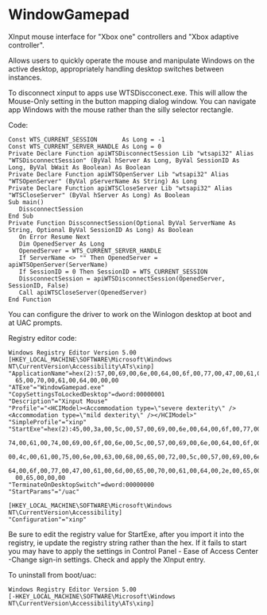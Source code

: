 # WindowGamepad
XInput mouse interface for "Xbox one" controllers and "Xbox adaptive controller".

Allows users to quickly operate the mouse and manipulate Windows on the active desktop, appropriately handling desktop switches between instances.

To disconnect xinput to apps use WTSDiscconect.exe.  This will allow the Mouse-Only setting in the button mapping dialog window.  You can navigate app Windows with the mouse rather than the silly selector rectangle.

Code:


```
Const WTS_CURRENT_SESSION       As Long = -1
Const WTS_CURRENT_SERVER_HANDLE As Long = 0
Private Declare Function apiWTSDisconnectSession Lib "wtsapi32" Alias "WTSDisconnectSession" (ByVal hServer As Long, ByVal SessionID As Long, ByVal bWait As Boolean) As Boolean
Private Declare Function apiWTSOpenServer Lib "wtsapi32" Alias "WTSOpenServer" (ByVal pServerName As String) As Long
Private Declare Function apiWTSCloseServer Lib "wtsapi32" Alias "WTSCloseServer" (ByVal hServer As Long) As Boolean
Sub main()
   DissconnectSession
End Sub
Private Function DissconnectSession(Optional ByVal ServerName As String, Optional ByVal SessionID As Long) As Boolean
   On Error Resume Next
   Dim OpenedServer As Long
   OpenedServer = WTS_CURRENT_SERVER_HANDLE
   If ServerName <> "" Then OpenedServer = apiWTSOpenServer(ServerName)
   If SessionID = 0 Then SessionID = WTS_CURRENT_SESSION
   DissconnectSession = apiWTSDisconnectSession(OpenedServer, SessionID, False)
   Call apiWTSCloseServer(OpenedServer)
End Function
```

You can configure the driver to work on the Winlogon desktop at boot and at UAC prompts.

Registry editor code:
```
Windows Registry Editor Version 5.00
[HKEY_LOCAL_MACHINE\SOFTWARE\Microsoft\Windows NT\CurrentVersion\Accessibility\ATs\xinp]
"ApplicationName"=hex(2):57,00,69,00,6e,00,64,00,6f,00,77,00,47,00,61,00,6d,00,\
  65,00,70,00,61,00,64,00,00,00
"ATExe"="WindowGamepad.exe"
"CopySettingsToLockedDesktop"=dword:00000001
"Description"="Xinput Mouse"
"Profile"="<HCIModel><Accommodation type=\"severe dexterity\" /><Accommodation type=\"mild dexterity\" /></HCIModel>"
"SimpleProfile"="xinp"
"StartExe"=hex(2):45,00,3a,00,5c,00,57,00,69,00,6e,00,64,00,6f,00,77,00,53,00,\
  74,00,61,00,74,00,69,00,6f,00,6e,00,5c,00,57,00,69,00,6e,00,64,00,6f,00,77,\
  00,4c,00,61,00,75,00,6e,00,63,00,68,00,65,00,72,00,5c,00,57,00,69,00,6e,00,\
  64,00,6f,00,77,00,47,00,61,00,6d,00,65,00,70,00,61,00,64,00,2e,00,65,00,78,\
  00,65,00,00,00
"TerminateOnDesktopSwitch"=dword:00000000
"StartParams"="/uac"

[HKEY_LOCAL_MACHINE\SOFTWARE\Microsoft\Windows NT\CurrentVersion\Accessibility]
"Configuration"="xinp"
```

Be sure to edit the registry value for StartExe, after you import it into the registry, ie update the registry string rather than the hex.  If it fails to start you may have to apply the settings in Control Panel - Ease of Access Center -Change sign-in settings.  Check and apply the XInput entry.

To uninstall from boot/uac:
```
Windows Registry Editor Version 5.00
[-HKEY_LOCAL_MACHINE\SOFTWARE\Microsoft\Windows NT\CurrentVersion\Accessibility\ATs\xinp]
```
